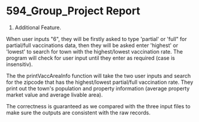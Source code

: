 # 594_Group_Project Report 

1. Additional Feature. 

When user inputs "6", they will be firstly asked to type 'partial' or 'full" for partial/full vaccinations data, then they will be asked enter 'highest' or 'lowest' to search for town with the highest/lowest vaccination rate. The program will check for user input until they enter as required (case is insensitiv).

The the printVaccAreaInfo function will take the two user inputs and search for the zipcode that has the highest/lowest partial/full vaccination rate. They print out the town's population and property information (average property market value and average livable area).

The correctness is guaranteed as we compared with the three input files to make sure the outputs are consistent with the raw records.
